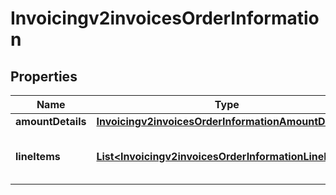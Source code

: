 
# Invoicingv2invoicesOrderInformation

## Properties
Name | Type | Description | Notes
------------ | ------------- | ------------- | -------------
**amountDetails** | [**Invoicingv2invoicesOrderInformationAmountDetails**](Invoicingv2invoicesOrderInformationAmountDetails.md) |  | 
**lineItems** | [**List&lt;Invoicingv2invoicesOrderInformationLineItems&gt;**](Invoicingv2invoicesOrderInformationLineItems.md) | List of the line items from the order. |  [optional]



